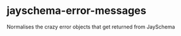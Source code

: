 jayschema-error-messages
========================

Normalises the crazy error objects that get returned from JaySchema
